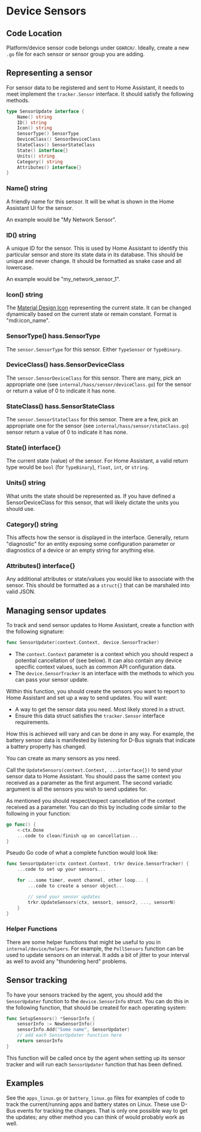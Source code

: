 <!--
 Copyright (c) 2023 Joshua Rich <joshua.rich@gmail.com>

 This software is released under the MIT License.
 https://opensource.org/licenses/MIT
-->

# Device Sensors

## Code Location

Platform/device sensor code belongs under `GOARCH/`. Ideally, create a new `.go`
file for each sensor or sensor group you are adding.

## Representing a sensor

For sensor data to be registered and sent to Home Assistant, it needs to meet
implement the `tracker.Sensor` interface. It should satisfy the following
methods.

```go
type SensorUpdate interface {
	Name() string
	ID() string
	Icon() string
	SensorType() SensorType
	DeviceClass() SensorDeviceClass
	StateClass() SensorStateClass
	State() interface{}
	Units() string
	Category() string
	Attributes() interface{}
}
```

### Name() string

A friendly name for this sensor. It will be what is shown in the Home Assistant
UI for the sensor.

An example would be "My Network Sensor".

### ID() string

A unique ID for the sensor. This is used by Home Assistant to identify this
particular sensor and store its state data in its database. This should be
unique and never change. It should be formatted as snake case and all lowercase.

An example would be "my_network_sensor_1".

### Icon() string

The [Material Design Icon](https://pictogrammers.github.io/@mdi/font/2.0.46/)
representing the current state. It can be changed dynamically based on the
current state or remain constant. Format is "mdi:icon_name".

### SensorType() hass.SensorType

The `sensor.SensorType` for this sensor. Either `TypeSensor` or `TypeBinary`.

### DeviceClass() hass.SensorDeviceClass

The `sensor.SensorDeviceClass` for this sensor. There are many, pick an
appropriate one (see `internal/hass/sensor/deviceClass.go`) for the sensor or
return a value of 0 to indicate it has none.

### StateClass() hass.SensorStateClass

The `sensor.SensorStateClass` for this sensor. There are a few, pick an
appropriate one for the sensor (see `internal/hass/sensor/stateClass.go`) sensor
return a value of 0 to indicate it has none.

### State() interface{}

The current state (value) of the sensor. For Home Assistant, a valid return type
would be `bool` (for `TypeBinary`), `float`, `int`, or `string`.

### Units() string

What units the state should be represented as. If you have defined a
SensorDeviceClass for this sensor, that will likely dictate the units you should
use.

### Category() string

This affects how the sensor is displayed in the interface. Generally, return
"diagnostic" for an entity exposing some configuration parameter or diagnostics
of a device or an empty string for anything else.

### Attributes() interface{}

Any additional attributes or state/values you would like to associate with the
sensor. This should be formatted as a `struct{}` that can be marshaled into
valid JSON.

## Managing sensor updates

To track and send sensor updates to Home Assistant, create a function with the
following signature:

```go
func SensorUpdater(context.Context, device.SensorTracker)
```

- The `context.Context` parameter is a context which you should respect a
  potential cancellation of (see below). It can also contain any device specific
  context values, such as common API configuration data.
- The `device.SensorTracker` is an interface with the methods to which you can
  pass your sensor update.

Within this function, you should create the sensors you want to report to Home
Assistant and set up a way to send updates. You will want:

- A way to get the sensor data you need. Most likely stored in a struct.
- Ensure this data struct satisfies the `tracker.Sensor` interface requirements.

How this is achieved will vary and can be done in any way. For example, the
battery sensor data is manifested by listening for D-Bus signals that indicate a
battery property has changed.

You can create as many sensors as you need.

Call the `UpdateSensors(context.Context, ...interface{})` to send your
sensor data to Home Assistant. You should pass the same context you received as
a parameter as the first argument. The second variadic argument is all the
sensors you wish to send updates for.

As mentioned you should respect/expect cancellation of the context received as a
parameter. You can do this by including code similar to the following in your function:

```go
go func() {
	<-ctx.Done
	...code to clean/finish up on cancellation...
}
```

Pseudo Go code of what a complete function would look like:

```go
func SensorUpdater(ctx context.Context, trkr device.SensorTracker) {
	...code to set up your sensors...

	for ...some timer, event channel, other loop... {
		...code to create a sensor object...

		// send your sensor updates
		trkr.UpdateSensors(ctx, sensor1, sensor2, ..., sensorN)
	}
}
```

### Helper Functions

There are some helper functions that might be useful to you in
`internal/device/helpers`. For example, the `PollSensors` function can be used
to update sensors on an interval. It adds a bit of jitter to your
interval as well to avoid any "thundering herd" problems.

## Sensor tracking

To have your sensors tracked by the agent, you should add the `SensorUpdater`
function to the `device.SensorInfo` struct. You can do this in the following
function, that should be created for each operating system:

```go
func SetupSensors() *SensorInfo {
	sensorInfo := NewSensorInfo()
	sensorInfo.Add("Some name", SensorUpdater)
	// add each SensorUpdater function here
	return sensorInfo
}
```

This function will be called once by the agent when setting up its sensor
tracker and will run each `SensorUpdater` function that has been defined.

## Examples

See the `apps_linux.go` or `battery_linux.go` files for examples of code
to track the current/running apps and battery states on Linux. These use D-Bus
events for tracking the changes. That is only one possible way to get the
updates; any other method you can think of would probably work as well.

